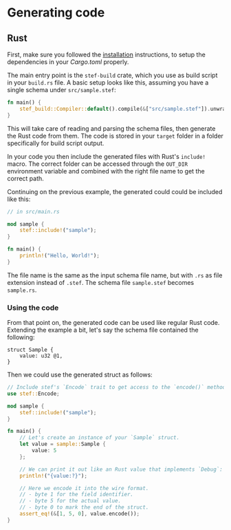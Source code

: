 # Generating code

<!-- toc -->

## Rust

First, make sure you followed the [installation](./installation.md#rust) instructions, to setup the dependencies in your _Cargo.toml_ properly.

The main entry point is the `stef-build` crate, which you use as build script in your `build.rs` file. A basic setup looks like this, assuming you have a single schema under `src/sample.stef`:

```rust
fn main() {
    stef_build::Compiler::default().compile(&["src/sample.stef"]).unwrap();
}
```

This will take care of reading and parsing the schema files, then generate the Rust code from them. The code is stored in your `target` folder in a folder specifically for build script output.

In your code you then include the generated files with Rust's `include!` macro. The correct folder can be accessed through the `OUT_DIR` environment variable and combined with the right file name to get the correct path.

Continuing on the previous example, the generated could could be included like this:

```rust
// in src/main.rs

mod sample {
    stef::include!("sample");
}

fn main() {
    println!("Hello, World!");
}
```

The file name is the same as the input schema file name, but with `.rs` as file extension instead of `.stef`. The schema file `sample.stef` becomes `sample.rs`.

### Using the code

From that point on, the generated code can be used like regular Rust code. Extending the example a bit, let's say the schema file contained the following:

```stef
struct Sample {
    value: u32 @1,
}
```

Then we could use the generated struct as follows:

```rust
// Include stef's `Encode` trait to get access to the `encode()` method.
use stef::Encode;

mod sample {
    stef::include!("sample");
}

fn main() {
    // Let's create an instance of your `Sample` struct.
    let value = sample::Sample {
        value: 5
    };

    // We can print it out like an Rust value that implements `Debug`:
    println!("{value:?}");

    // Here we encode it into the wire format.
    // - byte 1 for the field identifier.
    // - byte 5 for the actual value.
    // - byte 0 to mark the end of the struct.
    assert_eq!(&[1, 5, 0], value.encode());
}
```
